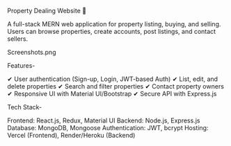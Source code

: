 Property Dealing Website 🏡

A full-stack MERN web application for property listing, buying, and selling. Users can browse properties, create accounts, post listings, and contact sellers.

Screenshots.png

Features-

✔ User authentication (Sign-up, Login, JWT-based Auth)
✔ List, edit, and delete properties
✔ Search and filter properties
✔ Contact property owners
✔ Responsive UI with Material UI/Bootstrap
✔ Secure API with Express.js

Tech Stack-

Frontend: React.js, Redux, Material UI
Backend: Node.js, Express.js
Database: MongoDB, Mongoose
Authentication: JWT, bcrypt
Hosting: Vercel (Frontend), Render/Heroku (Backend)

